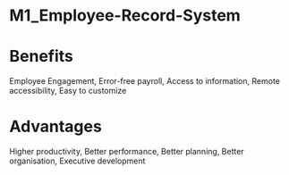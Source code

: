 # M1_Employee-Record-System

# Benefits
 
 Employee Engagement,
 Error-free payroll,
 Access to information,
 Remote accessibility,
 Easy to customize
 
 
 # Advantages
 
 Higher productivity,
 Better performance,
 Better planning,
 Better organisation,
 Executive development
 
